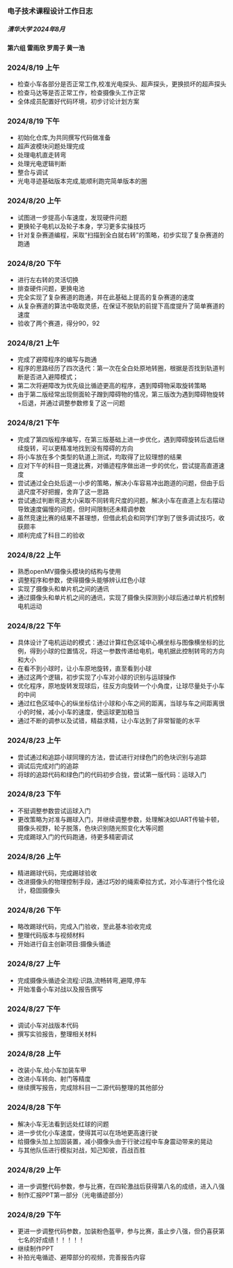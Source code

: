### 电子技术课程设计工作日志
#####  清华大学 2024年8月 
**第六组  雷雨欣 罗周子 黄一浩**

### 2024/8/19 上午
- 检查小车各部分是否正常工作,校准光电探头、超声探头，更换损坏的超声探头
- 检查马达等是否正常工作，检查摄像头工作正常
- 全体成员配置好代码环境，初步讨论计划方案

### 2024/8/19 下午
- 初始化仓库,为共同撰写代码做准备
- 超声波模块问题处理完成
- 处理电机直走转弯
- 处理光电逻辑判断
- 整合与调试
- 光电寻迹基础版本完成,能顺利跑完简单版本的圈

### 2024/8/20 上午
- 试图进一步提高小车速度，发现硬件问题
- 更换轮子电机以及轮子本身，学习更多实操技巧
- 针对复杂赛道编程，采取“扫描到全白就右转”的策略，初步实现了复杂赛道的跑通

### 2024/8/20 下午
- 进行左右转的灵活切换
- 排查硬件问题，更换电池
- 完全实现了复杂赛道的跑通，并在此基础上提高的复杂赛道的速度
- 从复杂赛道的算法中吸取灵感，在保证不脱轨的前提下高度提升了简单赛道的速度
- 验收了两个赛道，得分90，92

### 2024/8/21 上午
- 完成了避障程序的编写与跑通
- 程序的思路经历了四次迭代：第一次在全白处原地转圈，根据是否找到轨道判断是否进入避障模式；
- 第二次将避障改为优先级比循迹更高的程序，遇到障碍物采取旋转策略
- 由于第二版经常出现侧面轮子蹭到障碍物的情况，第三版改为遇到障碍物旋转+后退，并通过调整参数修复了这一问题

### 2024/8/21 下午
- 完成了第四版程序编写，在第三版基础上进一步优化，遇到障碍旋转后退后继续旋转，可以更精准地找到没有障碍的方向
- 将小车放在多个类型的轨道上测试，均取得了比较理想的结果
- 应对下午的科目一竞速比赛，对循迹程序做出进一步的优化，尝试提高直道速度
- 尝试通过全白处后退一小步的策略，解决小车容易冲出跑道的问题，但由于后退尺度不好把握，舍弃了这一思路
- 尝试通过判断弯道大小采取不同转弯尺度的问题，解决小车在直道上左右摆动导致速度偏慢的问题，但时间限制还未精调参数
- 虽然竞速比赛的结果不甚理想，但借此机会和同学们学到了很多调试技巧，收获颇丰
- 顺利完成了科目二的验收

### 2024/8/22 上午
  - 熟悉openMV摄像头模块的结构与使用
  - 调整程序和参数，使得摄像头能够辨认红色小球
  - 实现了摄像头和单片机之间的通讯
  - 通过摄像头和单片机之间的通讯，实现了摄像头探测到小球后通过单片机控制电机运动
 
### 2024/8/22 下午
 - 具体设计了电机运动的模式：通过计算红色区域中心横坐标与图像横坐标的比例，得到小球的位置情况，将这一参数传递给电机，电机据此控制转弯的方向和大小
 - 在看不到小球时，让小车原地旋转，直至看到小球
 - 通过这两个逻辑，初步实现了小车对小球的识别与运球操作
 - 优化程序，原地旋转发现球后，往反方向旋转一个小角度，让球尽量处于小车的中间
 - 通过红色区域中心的纵坐标估计小球和小车之间的距离，当球与车之间距离很小的时候，减小小车的速度，使运球更加稳当
 - 通过不断的调参以及试错，精益求精，让小车达到了非常智能的水平

### 2024/8/23 上午
- 尝试通过和追踪小球同理的方法，尝试进行对绿色门的色块识别与追踪
- 调试后完成对门的追踪
- 将球的追踪代码和绿色门的代码初步合拢，尝试第一版代码：运球入门

### 2024/8/23 下午
- 不挺调整参数尝试运球入门
- 更改策略为对准与踢球入门，并继续调整参数，处理解决如UART传输卡顿，摄像头视野，轮子脱落，色块识别随光照变化大等问题
- 完成踢球入门的代码跑通，待更多精密调试

### 2024/8/26 上午
- 精进踢球代码，完成踢球验收
- 改进摄像头的物理控制手段，通过巧妙的绳索牵拉方式，对小车进行个性化设计，稳固摄像头

### 2024/8/26 下午
- 略改踢球代码，完成入门验收，至此基本验收完成
- 整理代码版本与视频材料
- 开始进行自主创新项目:摄像头循迹

### 2024/8/27 上午
- 完成摄像头循迹全流程:识路,流畅转弯,避障,停车
- 开始准备小车对战以及报告撰写

### 2024/8/27 下午
- 调试小车对战版本代码
- 撰写实验报告，整理相关材料

### 2024/8/28 上午
- 改装小车,给小车加装车甲
- 改进小车转向、射门等精度
- 继续撰写报告，完成除科目一二源代码整理的其他部分

### 2024/8/28 下午
- 解决小车无法看到远处红球的问题
- 进一步优化小车速度，使得其可以在场地更高速行驶
- 给摄像头加上加固装置，减小摄像头由于行驶过程中车身震动带来的晃动
- 与其他队伍进行模拟对战，知己知彼，百战百胜

### 2024/8/29 上午
- 进一步调整代码参数，参与比赛，在四轮激战后获得第八名的成绩，进入八强
- 制作汇报PPT第一部分（光电循迹部分）

### 2024/8/29 下午
- 更进一步调整代码参数，加装粉色盔甲，参与比赛，虽止步八强，但仍喜获第七名的好成绩！！！！！
- 继续制作PPT
- 补拍光电循迹、避障部分的视频，完善报告内容
